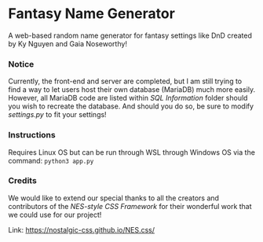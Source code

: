 # Fantasy Name Generator
A web-based random name generator for fantasy settings like DnD created by Ky Nguyen and Gaia Noseworthy!

### Notice
Currently, the front-end and server are completed, but I am still trying to find a way to let users host their own database (MariaDB) much more easily. However, all MariaDB code are listed within *SQL Information* folder should you wish to recreate the database. And should you do so, be sure to modify *settings.py* to fit your settings!

### Instructions
Requires Linux OS but can be run through WSL through Windows OS via the command: `python3 app.py`

### Credits
We would like to extend our special thanks to all the creators and contributors of the *NES-style CSS Framework* for their wonderful work that we could use for our project!

Link: https://nostalgic-css.github.io/NES.css/
